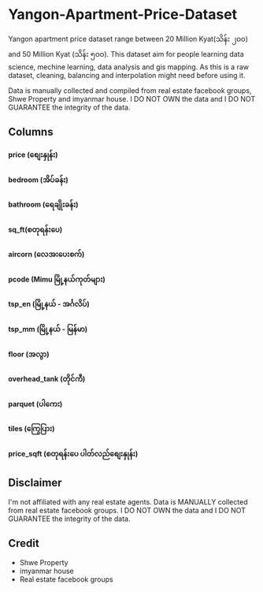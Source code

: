 # Yangon-Apartment-Price-Dataset
Yangon apartment price dataset range between 20 Million Kyat(သိန်း ၂၀၀) and 50 Million Kyat (သိန်း ၅၀၀). This dataset aim for people learning data science, mechine learning, data analysis and gis mapping. As this is a raw dataset, cleaning, balancing and interpolation might need before using it.

Data is manually collected and compiled from real estate facebook groups, Shwe Property and imyanmar house. I DO NOT OWN the data and I DO NOT GUARANTEE the integrity of the data.


## Columns
#### price (စျေးနှုန်း)	
#### bedroom	(အိပ်ခန်း)
#### bathroom (ရေချိုးခန်း)
#### sq_ft(စတုရန်းပေ)
#### aircorn	(လေအးပေးစက်)
#### pcode	(Mimu မြို့နယ်ကုတ်များ)
#### tsp_en	(မြို့နယ် - အင်္ဂလိပ်)
#### tsp_mm	(မြို့နယ် - မြန်မာ)
#### floor	(အလွာ)
#### overhead_tank	(တိုင်ကီ)
#### parquet	(ပါကေး)
#### tiles	(ကြွေပြား)
#### price_sqft (စတုရန်းပေ ပါတ်လည်စျေးနှုန်း)

## Disclaimer
I'm not affiliated with any real estate agents. Data is MANUALLY collected from real estate facebook groups. I DO NOT OWN the data and I DO NOT GUARANTEE the integrity of the data.

## Credit
* Shwe Property
* imyanmar house
* Real estate facebook groups
